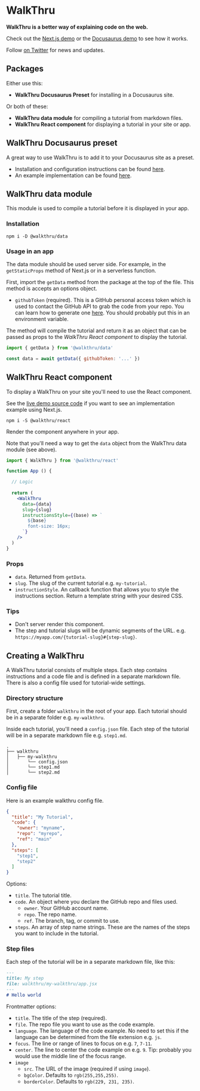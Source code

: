 # WalkThru

**WalkThru is a better way of explaining code on the web.**

Check out the [Next.js demo](https://walkthru.netlify.app/walkthru-intro) or the [Docusaurus demo](https://walkthru-docusaurus.netlify.app/guides/walkthru-intro) to see how it works.

Follow [on Twitter](https://twitter.com/walkthruapp) for news and updates.

## Packages

Either use this:

- **WalkThru Docusaurus Preset** for installing in a Docusaurus site.

Or both of these:

- **WalkThru data module** for compiling a tutorial from markdown files.
- **WalkThru React component** for displaying a tutorial in your site or app.

## WalkThru Docusaurus preset

A great way to use WalkThru is to add it to your Docusaurus site as a preset. 

- Installation and configuration instructions can be found [here](https://walkthru-docusaurus.netlify.app/guides/installing-walkthru). 
- An example implementation can be found [here](https://github.com/walkthru/docusaurus-demo).

## WalkThru data module

This module is used to compile a tutorial before it is displayed in your app.

### Installation

```
npm i -D @walkthru/data
```

### Usage in an app

The data module should be used server side. For example, in the `getStaticProps` method of Next.js or in a serverless function.

First, import the `getData` method from the package at the top of the file. This method is accepts an options object.

- `githubToken` (required). This is a GitHub personal access token which is used to contact the GitHub API to grab the code from your repo. You can learn how to generate one [here](https://docs.github.com/en/authentication/keeping-your-account-and-data-secure/creating-a-personal-access-token). You should probably put this in an environment variable.

The method will compile the tutorial and return it as an object that can be passed as props to the *WalkThru React component* to display the tutorial.

```js
import { getData } from '@walkthru/data'

const data = await getData({ githubToken: '...' })
```

## WalkThru React component

To display a WalkThru on your site you'll need to use the React component. 

See the [live demo source code](https://github.com/walkthru/next) if you want to see an implementation example using Next.js.

```
npm i -S @walkthru/react
```

Render the component anywhere in your app.

Note that you'll need a way to get the `data` object from the WalkThru data module (see above).

```jsx
import { WalkThru } from '@walkthru/react'

function App () {

  // Logic
  
  return (
    <WalkThru
      data={data}
      slug={slug}
      instructionsStyle={(base) => `
        ${base}
        font-size: 16px;
      `} 
    />
  )
}
```

### Props

- `data`. Returned from `getData`.
- `slug`. The slug of the current tutorial e.g. `my-tutorial`.
- `instructionStyle`. An callback function that allows you to style the instructions section. Return a template string with your desired CSS.

### Tips

- Don't server render this component.
- The step and tutorial slugs will be dynamic segments of the URL. e.g. `https://myapp.com/{tutorial-slug}#{step-slug}`.

## Creating a WalkThru

A WalkThru tutorial consists of multiple steps. Each step contains instructions and a code file and is defined in a separate markdown file. There is also a config file used for tutorial-wide settings.

### Directory structure

First, create a folder `walkthru` in the root of your app. Each tutorial should be in a separate folder e.g. `my-walkthru`.

Inside each tutorial, you'll need a `config.json` file. Each step of the tutorial will be in a separate markdown file e.g. `step1.md`.

```
.
├── walkthru
│   ├── my-walkthru
│       └── config.json
│       └── step1.md
│       └── step2.md
```

### Config file

Here is an example walkthru config file.

```json
{
  "title": "My Tutorial",
  "code": {
    "owner": "myname",
    "repo": "myrepo",
    "ref": "main"
  },
  "steps": [
    "step1",
    "step2"
  ]
}
```

Options:
- `title`. The tutorial title.
- `code`. An object where you declare the GitHub repo and files used.
  - `owner`. Your GitHub account name.
  - `repo`. The repo name.
  - `ref`. The branch, tag, or commit to use.
- `steps`. An array of step name strings. These are the names of the steps you want to include in the tutorial.

### Step files

Each step of the tutorial will be in a separate markdown file, like this:

```markdown
---
title: My step
file: walkthru/my-walkthru/app.jsx
---
# Hello world
```

Frontmatter options:
- `title`. The title of the step (required).
- `file`. The repo file you want to use as the code example.
- `language`. The language of the code example. No need to set this if the language can be determined from the file extension e.g. `js`.
- `focus`. The line or range of lines to focus on e.g. `7`, `7-11`.
- `center`. The line to center the code example on e.g. `9`. Tip: probably you would use the middle line of the focus range.
- `image`
  - `src`. The URL of the image (required if using `image`).
  - `bgColor`. Defaults to `rgb(255,255,255)`.
  - `borderColor`. Defaults to `rgb(229, 231, 235)`.
